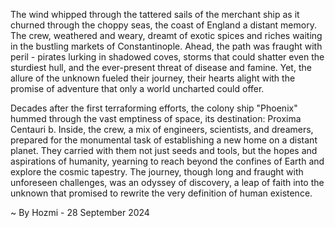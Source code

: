 
The wind whipped through the tattered sails of the merchant ship as it churned through the choppy seas, the coast of England a distant memory.  The crew, weathered and weary, dreamt of exotic spices and riches waiting in the bustling markets of Constantinople.  Ahead, the path was fraught with peril - pirates lurking in shadowed coves, storms that could shatter even the sturdiest hull, and the ever-present threat of disease and famine.  Yet, the allure of the unknown fueled their journey, their hearts alight with the promise of adventure that only a world uncharted could offer.

Decades after the first terraforming efforts, the colony ship "Phoenix" hummed through the vast emptiness of space, its destination: Proxima Centauri b.  Inside, the crew, a mix of engineers, scientists, and dreamers, prepared for the monumental task of establishing a new home on a distant planet.  They carried with them not just seeds and tools, but the hopes and aspirations of humanity, yearning to reach beyond the confines of Earth and explore the cosmic tapestry.  The journey, though long and fraught with unforeseen challenges, was an odyssey of discovery, a leap of faith into the unknown that promised to rewrite the very definition of human existence. 

~ By Hozmi - 28 September 2024
